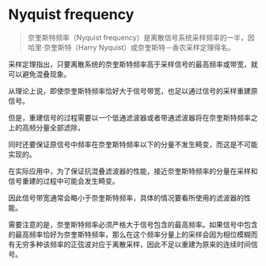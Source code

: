 # Nyquist frequency

> 奈奎斯特频率（Nyquist frequency）是离散信号系统采样频率的一半，因哈里·奈奎斯特（Harry Nyquist）或奈奎斯特－香农采样定理得名。

采样定理指出，只要离散系统的奈奎斯特频率高于采样信号的最高频率或带宽，就可以避免混叠现象。 　　

从理论上说，即使奈奎斯特频率恰好大于信号带宽，也足以通过信号的采样重建原信号。

但是，重建信号的过程需要以一个低通滤波器或者带通滤波器将在奈奎斯特频率之上的高频分量全部滤除，

同时还要保证原信号中频率在奈奎斯特频率以下的分量不发生畸变，而这是不可能实现的。

在实际应用中，为了保证抗混叠滤波器的性能，接近奈奎斯特频率的分量在采样和信号重建的过程中可能会发生畸变。

因此信号带宽通常会略小于奈奎斯特频率，具体的情况要看所使用的滤波器的性能。

需要注意的是，奈奎斯特频率必须严格大于信号包含的最高频率。如果信号中包含的最高频率恰好为奈奎斯特频率，那么在这个频率分量上的采样会因为相位模糊而有无穷多种该频率的正弦波对应于离散采样，因此不足以重建为原来的连续时间信号。
